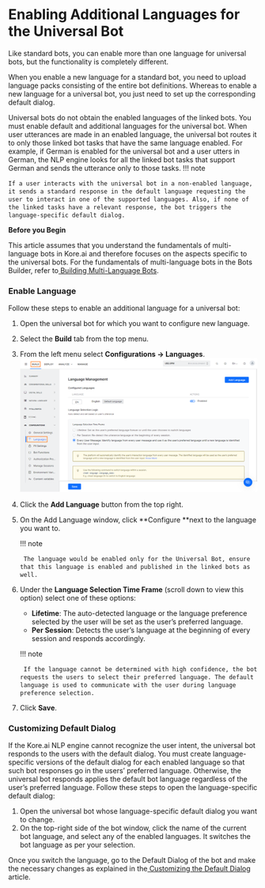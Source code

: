 # Enabling Additional Languages for the Universal Bot

Like standard bots, you can enable more than one language for universal bots, but the functionality is completely different.

When you enable a new language for a standard bot, you need to upload language packs consisting of the entire bot definitions. Whereas to enable a new language for a universal bot, you just need to set up the corresponding default dialog.

Universal bots do not obtain the enabled languages of the linked bots. You must enable default and additional languages for the universal bot. When user utterances are made in an enabled language, the universal bot routes it to only those linked bot tasks that have the same language enabled. For example, if German is enabled for the universal bot and a user utters in German, the NLP engine looks for all the linked bot tasks that support German and sends the utterance only to those tasks.
!!! note

    If a user interacts with the universal bot in a non-enabled language, it sends a standard response in the default language requesting the user to interact in one of the supported languages. Also, if none of the linked tasks have a relevant response, the bot triggers the language-specific default dialog.


**Before you Begin**

This article assumes that you understand the fundamentals of multi-language bots in Kore.ai and therefore focuses on the aspects specific to the universal bots. For the fundamentals of multi-language bots in the Bots Builder, refer to[ Building Multi-Language Bots](https://developer.kore.ai/docs/bots/advanced-topics/multi-lingual/building-multi-language-bots/).


### Enable Language

Follow these steps to enable an additional language for a universal bot:



1. Open the universal bot for which you want to configure new language.
2. Select the **Build** tab from the top menu.
3. From the left menu select **Configurations -> Languages**. 
    ![alt_text](images/ub_languages.png "image_tooltip")

4. Click the **Add Language** button from the top right.
5. On the Add Language window, click **Configure **next to the language you want to.

    !!! note
    
        The language would be enabled only for the Universal Bot, ensure that this language is enabled and published in the linked bots as well. 




6. Under the **Language Selection Time Frame** (scroll down to view this option) select one of these options:
    * **Lifetime**: The auto-detected language or the language preference selected by the user will be set as the user’s preferred language.
    * **Per Session**: Detects the user’s language at the beginning of every session and responds accordingly.

    !!! note
    
        If the language cannot be determined with high confidence, the bot requests the users to select their preferred language. The default language is used to communicate with the user during language preference selection.


7. Click **Save**.


### Customizing Default Dialog

If the Kore.ai NLP engine cannot recognize the user intent, the universal bot responds to the users with the default dialog. You must create language-specific versions of the default dialog for each enabled language so that such bot responses go in the users’ preferred language. Otherwise, the universal bot responds applies the default bot language regardless of the user’s preferred language. 
 Follow these steps to open the language-specific default dialog:



1. Open the universal bot whose language-specific default dialog you want to change.
2. On the top-right side of the bot window, click the name of the current bot language, and select any of the enabled languages. It switches the bot language as per your selection.

Once you switch the language, go to the Default Dialog of the bot and make the necessary changes as explained in the[ Customizing the Default Dialog](https://developer.kore.ai/docs/bots/advanced-topics/universal-bot/customizing-the-universal-bots-default-dialog-task/) article.

		
